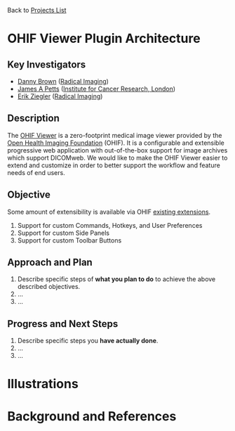 Back to [Projects List](../../README.md#ProjectsList)

# OHIF Viewer Plugin Architecture

## Key Investigators

- [Danny Brown][danny] ([Radical Imaging][radical])
- [James A Petts][james] ([Institute for Cancer Research, London][icr-london])
- [Erik Ziegler][erik] ([Radical Imaging][radical])

## Description

The [OHIF Viewer][ohif-viewer] is a zero-footprint medical image viewer provided by the [Open Health Imaging Foundation][ohif] (OHIF). It is a configurable and extensible progressive web application with out-of-the-box support for image archives which support DICOMweb. We would like to make the OHIF Viewer easier to extend and customize in order to better support the workflow and feature needs of end users.

## Objective

Some amount of extensibility is available via OHIF [existing extensions][ohif-extensions].

1. Support for custom Commands, Hotkeys, and User Preferences
2. Support for custom Side Panels
3. Support for custom Toolbar Buttons

## Approach and Plan

<!-- Describe here HOW you would like to achieve the objectives stated above. -->

1. Describe specific steps of **what you plan to do** to achieve the above described objectives.
1. ...
1. ...

## Progress and Next Steps

<!-- Update this section as you make progress, describing of what you have ACTUALLY DONE. If there are specific steps that you could not complete then you can describe them here, too. -->

1. Describe specific steps you **have actually done**.
1. ...
1. ...

# Illustrations

<!-- Add pictures and links to videos that demonstrate what has been accomplished.
![Description of picture](Example2.jpg)
![Some more images](Example2.jpg)
-->

# Background and References

<!-- If you developed any software, include link to the source code repository. If possible, also add links to sample data, and to any relevant publications. -->

<!--
    Links
-->

[radical]: http://radicalimaging.com/
[icr-london]: https://www.icr.ac.uk/
[danny]: https://github.com/dannyrb
[james]: https://github.com/jamesapetts
[erik]: https://github.com/swederik
[ohif-viewer]: https://github.com/OHIF/Viewers
[ohif-extensions]: https://docs.ohif.org/advanced/extensions.html
[ohif]: http://ohif.org/
